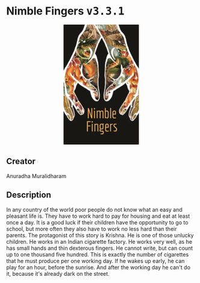 
# Nimble Fingers <kbd>v3.3.1</kbd>

<center>
  <img src="./cover-1024.jpg"/>
</center>

## Creator
Anuradha Muralidharam

## Description
In any country of the world poor people do not know what an easy and pleasant life is. They have to work hard to pay for housing and eat at least once a day. It is a good luck if their children have the opportunity to go to school, but more often they also have to work no less hard than their parents. The protagonist of this story is Krishna. He is one of those unlucky children. He works in an Indian cigarette factory. He works very well, as he has small hands and thin dexterous fingers. He cannot write, but can count up to one thousand five hundred. This is exactly the number of cigarettes that he must produce per one working day. If he wakes up early, he can play for an hour, before the sunrise. And after the working day he can't do it, because it's already dark on the street.
